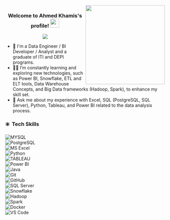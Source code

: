 
<img width="250" align="right" src="https://c.tenor.com/_DOBjnGspYAAAAAM/code-coding.gif">

<h3 align="center">
  Welcome to Ahmed Khamis's profile!
  <img src="https://media.giphy.com/media/hvRJCLFzcasrR4ia7z/giphy.gif" width="28">
</h3>

<!-- Typing SVG by DenverCoder1 - https://github.com/DenverCoder1/readme-typing-svg -->
<p align="center">
  <a href="https://github.com/DenverCoder1/readme-typing-svg"><img src="https://readme-typing-svg.herokuapp.com/?lines=Passionate%20Data%20Engineer%20;Always%20learning%20new%20things&font=Fira%20Code&center=true&width=440&height=45&color=f75c7e&vCenter=true&size=22"></a>
</p> 

- 🏢 I'm a Data Engineer / BI Developer / Analyst and a graduate of ITI and DEPI programs.
- 👨‍💻 I’m constantly learning and exploring new technologies, such as Power BI, Snowflake, ETL and ELT tools, Data Warehouse Concepts, and Big Data frameworks (Hadoop, Spark), to enhance my skill set.  
- 💬 Ask me about my experience with Excel, SQL (PostgreSQL, SQL Server), Python, Tableau, and Power BI related to the data analysis process.





### ❇️ &nbsp;Tech Skills  

![MYSQL](https://img.shields.io/badge/-MYSQL%20-05122A?style=flat&logo=MYSQL)&nbsp;  
![PostgreSQL](https://img.shields.io/badge/-PostgreSQL%20-05122A?style=flat&logo=PostgreSQL)&nbsp;  
![MS Excel](https://img.shields.io/badge/-Excel%20-05122A?style=flat&logo=Excel)&nbsp;  
![Python](https://img.shields.io/badge/-Python%20-05122A?style=flat&logo=python)&nbsp;  
![TABLEAU](https://img.shields.io/badge/-tableau%20-05122A?style=flat&logo=tableau)&nbsp;  
![Power BI](https://img.shields.io/badge/-Power%20BI%20-05122A?style=flat&logo=powerbi)&nbsp;  
![Java](https://img.shields.io/badge/-Java%20-05122A?style=flat&logo=java)&nbsp;  
![Git](https://img.shields.io/badge/-Git-05122A?style=flat&logo=git)&nbsp;  
![GitHub](https://img.shields.io/badge/-GitHub-05122A?style=flat&logo=github)&nbsp;  
![SQL Server](https://img.shields.io/badge/-SQL%20Server%20-05122A?style=flat&logo=microsoftsqlserver)&nbsp;  
![Snowflake](https://img.shields.io/badge/-Snowflake%20-05122A?style=flat&logo=snowflake)&nbsp;  
![Hadoop](https://img.shields.io/badge/-Hadoop%20-05122A?style=flat&logo=apachehadoop)&nbsp;  
![Spark](https://img.shields.io/badge/-Spark%20-05122A?style=flat&logo=apachespark)&nbsp;  
![Docker](https://img.shields.io/badge/-Docker%20-05122A?style=flat&logo=docker)&nbsp;  
![VS Code](https://img.shields.io/badge/-Visual%20Studio%20Code-05122A?style=flat&logo=visual-studio-code&logoColor=007ACC)&nbsp;





